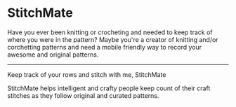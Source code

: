 # StitchMate

Have you ever been knitting or crocheting and needed to keep track of where you were in the pattern? Maybe you're a creator of knitting and/or corchetting patterns and need a mobile friendly way to record your awesome and original patterns. 

****
Keep track of your rows and stitch with me, StitchMate

StitchMate helps intelligent and crafty people keep count of their craft stitches as they follow original and curated patterns.